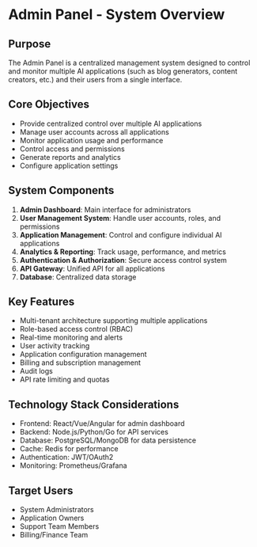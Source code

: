 # Admin Panel - System Overview

## Purpose
The Admin Panel is a centralized management system designed to control and monitor multiple AI applications (such as blog generators, content creators, etc.) and their users from a single interface.

## Core Objectives
- Provide centralized control over multiple AI applications
- Manage user accounts across all applications
- Monitor application usage and performance
- Control access and permissions
- Generate reports and analytics
- Configure application settings

## System Components
1. **Admin Dashboard**: Main interface for administrators
2. **User Management System**: Handle user accounts, roles, and permissions
3. **Application Management**: Control and configure individual AI applications
4. **Analytics & Reporting**: Track usage, performance, and metrics
5. **Authentication & Authorization**: Secure access control system
6. **API Gateway**: Unified API for all applications
7. **Database**: Centralized data storage

## Key Features
- Multi-tenant architecture supporting multiple applications
- Role-based access control (RBAC)
- Real-time monitoring and alerts
- User activity tracking
- Application configuration management
- Billing and subscription management
- Audit logs
- API rate limiting and quotas

## Technology Stack Considerations
- Frontend: React/Vue/Angular for admin dashboard
- Backend: Node.js/Python/Go for API services
- Database: PostgreSQL/MongoDB for data persistence
- Cache: Redis for performance
- Authentication: JWT/OAuth2
- Monitoring: Prometheus/Grafana

## Target Users
- System Administrators
- Application Owners
- Support Team Members
- Billing/Finance Team
